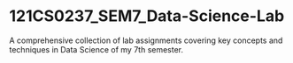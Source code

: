 # 121CS0237_SEM7_Data-Science-Lab
A comprehensive collection of lab assignments covering key concepts and techniques in Data Science of my 7th semester.
